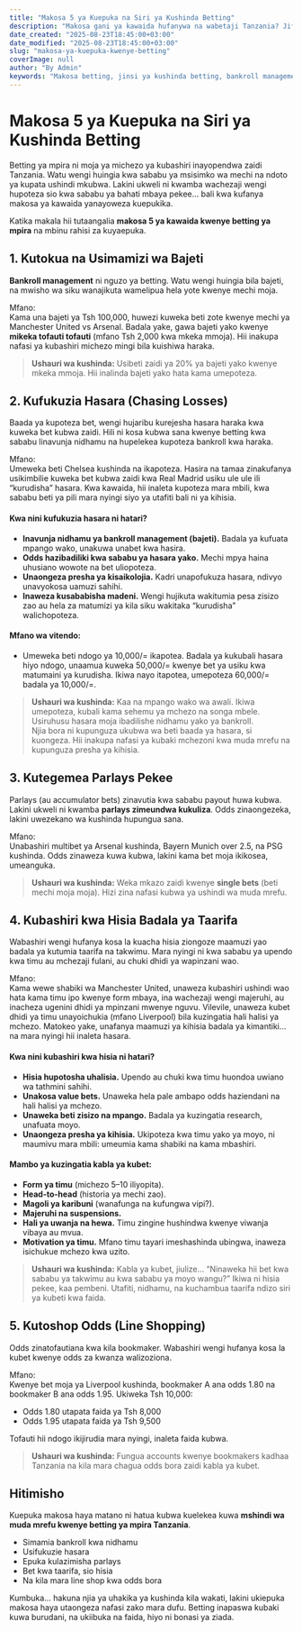 ```yaml
---
title: "Makosa 5 ya Kuepuka na Siri ya Kushinda Betting"
description: "Makosa gani ya kawaida hufanywa na wabetaji Tanzania? Jifunze jinsi ya kuepuka makosa haya na mbinu za kushinda betting kwa nidhamu, utafiti na bankroll management bora."
date_created: "2025-08-23T18:45:00+03:00"
date_modified: "2025-08-23T18:45:00+03:00"
slug: "makosa-ya-kuepuka-kwenye-betting"
coverImage: null
author: "By Admin"
keywords: "Makosa betting, jinsi ya kushinda betting, bankroll management, betting Tanzania, epuka parlays, over under betting"
---
```



# Makosa 5 ya Kuepuka na Siri ya Kushinda Betting

Betting ya mpira ni moja ya michezo ya kubashiri inayopendwa zaidi Tanzania. Watu wengi huingia kwa sababu ya msisimko wa mechi na ndoto ya kupata ushindi mkubwa. Lakini ukweli ni kwamba wachezaji wengi hupoteza sio kwa sababu ya bahati mbaya pekee... bali kwa kufanya makosa ya kawaida yanayoweza kuepukika.

Katika makala hii tutaangalia **makosa 5 ya kawaida kwenye betting ya mpira** na mbinu rahisi za kuyaepuka.  


## 1. Kutokua na Usimamizi wa Bajeti

**Bankroll management** ni nguzo ya betting. Watu wengi huingia bila bajeti, na mwisho wa siku wanajikuta wamelipua hela yote kwenye mechi moja.

Mfano:  
Kama una bajeti ya Tsh 100,000, huwezi kuweka beti zote kwenye mechi ya Manchester United vs Arsenal. Badala yake, gawa bajeti yako kwenye **mikeka tofauti tofauti** (mfano Tsh 2,000 kwa mkeka mmoja). Hii inakupa nafasi ya kubashiri michezo mingi bila kuishiwa haraka.

> **Ushauri wa kushinda:** Usibeti zaidi ya 20% ya bajeti yako kwenye mkeka mmoja. Hii inalinda bajeti yako hata kama umepoteza.


## 2. Kufukuzia Hasara (Chasing Losses)

Baada ya kupoteza bet, wengi hujaribu kurejesha hasara haraka kwa kuweka bet kubwa zaidi. Hili ni kosa kubwa sana kwenye betting kwa sababu linavunja nidhamu na hupelekea kupoteza bankroll kwa haraka.

Mfano:  
Umeweka beti Chelsea kushinda na ikapoteza. Hasira na tamaa zinakufanya usikimbilie kuweka bet kubwa zaidi kwa Real Madrid usiku ule ule ili “kurudisha” hasara. Kwa kawaida, hii inaleta kupoteza mara mbili, kwa sababu beti ya pili mara nyingi siyo ya utafiti bali ni ya kihisia.

#### Kwa nini kufukuzia hasara ni hatari?
- **Inavunja nidhamu ya bankroll management (bajeti).** Badala ya kufuata mpango wako, unakuwa unabet kwa hasira.  
- **Odds hazibadiliki kwa sababu ya hasara yako.** Mechi mpya haina uhusiano wowote na bet uliopoteza.  
- **Unaongeza presha ya kisaikolojia.** Kadri unapofukuza hasara, ndivyo unavyokosa uamuzi sahihi.  
- **Inaweza kusababisha madeni.** Wengi hujikuta wakitumia pesa zisizo zao au hela za matumizi ya kila siku wakitaka “kurudisha” walichopoteza.  

#### Mfano wa vitendo:
- Umeweka beti ndogo ya 10,000/= ikapotea. Badala ya kukubali hasara hiyo ndogo, unaamua kuweka 50,000/= kwenye bet ya usiku kwa matumaini ya kurudisha. Ikiwa nayo itapotea, umepoteza 60,000/= badala ya 10,000/=.  

> **Ushauri wa kushinda:** Kaa na mpango wako wa awali. Ikiwa umepoteza, kubali kama sehemu ya mchezo na songa mbele. Usiruhusu hasara moja ibadilishe nidhamu yako ya bankroll.  
Njia bora ni kupunguza ukubwa wa beti baada ya hasara, si kuongeza. Hii inakupa nafasi ya kubaki mchezoni kwa muda mrefu na kupunguza presha ya kihisia.


## 3. Kutegemea Parlays Pekee

Parlays (au accumulator bets) zinavutia kwa sababu payout huwa kubwa. Lakini ukweli ni kwamba **parlays zimeundwa kukuliza**. Odds zinaongezeka, lakini uwezekano wa kushinda hupungua sana.

Mfano:  
Unabashiri multibet ya Arsenal kushinda, Bayern Munich over 2.5, na PSG kushinda. Odds zinaweza kuwa kubwa, lakini kama bet moja ikikosea, umeanguka.  

> **Ushauri wa kushinda:** Weka mkazo zaidi kwenye **single bets** (beti mechi moja moja). Hizi zina nafasi kubwa ya ushindi wa muda mrefu.


## 4. Kubashiri kwa Hisia Badala ya Taarifa

Wabashiri wengi hufanya kosa la kuacha hisia ziongoze maamuzi yao badala ya kutumia taarifa na takwimu. Mara nyingi ni kwa sababu ya upendo kwa timu au mchezaji fulani, au chuki dhidi ya wapinzani wao.  

Mfano:  
Kama wewe shabiki wa Manchester United, unaweza kubashiri ushindi wao hata kama timu ipo kwenye form mbaya, ina wachezaji wengi majeruhi, au inacheza ugenini dhidi ya mpinzani mwenye nguvu. Vilevile, unaweza kubet dhidi ya timu unayoichukia (mfano Liverpool) bila kuzingatia hali halisi ya mchezo. Matokeo yake, unafanya maamuzi ya kihisia badala ya kimantiki... na mara nyingi hii inaleta hasara.  

#### Kwa nini kubashiri kwa hisia ni hatari?
- **Hisia hupotosha uhalisia.** Upendo au chuki kwa timu huondoa uwiano wa tathmini sahihi.  
- **Unakosa value bets.** Unaweka hela pale ambapo odds haziendani na hali halisi ya mchezo.  
- **Unaweka beti zisizo na mpango.** Badala ya kuzingatia research, unafuata moyo.  
- **Unaongeza presha ya kihisia.** Ukipoteza kwa timu yako ya moyo, ni maumivu mara mbili: umeumia kama shabiki na kama mbashiri.  

#### Mambo ya kuzingatia kabla ya kubet:
- **Form ya timu** (michezo 5–10 iliyopita).  
- **Head-to-head** (historia ya mechi zao).  
- **Magoli ya karibuni** (wanafunga na kufungwa vipi?).  
- **Majeruhi na suspensions.**  
- **Hali ya uwanja na hewa.** Timu zingine hushindwa kwenye viwanja vibaya au mvua.  
- **Motivation ya timu.** Mfano timu tayari imeshashinda ubingwa, inaweza isichukue mchezo kwa uzito.  

> **Ushauri wa kushinda:** Kabla ya kubet, jiulize... “Ninaweka hii bet kwa sababu ya takwimu au kwa sababu ya moyo wangu?” Ikiwa ni hisia pekee, kaa pembeni. Utafiti, nidhamu, na kuchambua taarifa ndizo siri ya kubeti kwa faida.


## 5. Kutoshop Odds (Line Shopping)

Odds zinatofautiana kwa kila bookmaker. Wabashiri wengi hufanya kosa la kubet kwenye odds za kwanza walizoziona.

Mfano:  
Kwenye bet moja ya Liverpool kushinda, bookmaker A ana odds 1.80 na bookmaker B ana odds 1.95. Ukiweka Tsh 10,000:  
- Odds 1.80 utapata faida ya Tsh 8,000  
- Odds 1.95 utapata faida ya Tsh 9,500  

Tofauti hii ndogo ikijirudia mara nyingi, inaleta faida kubwa.  

> **Ushauri wa kushinda:** Fungua accounts kwenye bookmakers kadhaa Tanzania na kila mara chagua odds bora zaidi kabla ya kubet.


## Hitimisho

Kuepuka makosa haya matano ni hatua kubwa kuelekea kuwa **mshindi wa muda mrefu kwenye betting ya mpira Tanzania**.  

- Simamia bankroll kwa nidhamu  
- Usifukuzie hasara  
- Epuka kulazimisha parlays  
- Bet kwa taarifa, sio hisia  
- Na kila mara line shop kwa odds bora  

Kumbuka... hakuna njia ya uhakika ya kushinda kila wakati, lakini ukiepuka makosa haya utaongeza nafasi zako mara dufu. Betting inapaswa kubaki kuwa burudani, na ukiibuka na faida, hiyo ni bonasi ya ziada.